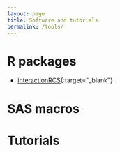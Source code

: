 ```yaml
---
layout: page
title: Software and tutorials
permalink: /tools/
---
```


# R packages

* [interactionRCS](https://cran.r-project.org/web/packages/interactionRCS/vignettes/vignette.html){:target="_blank"} 

# SAS macros

# Tutorials

